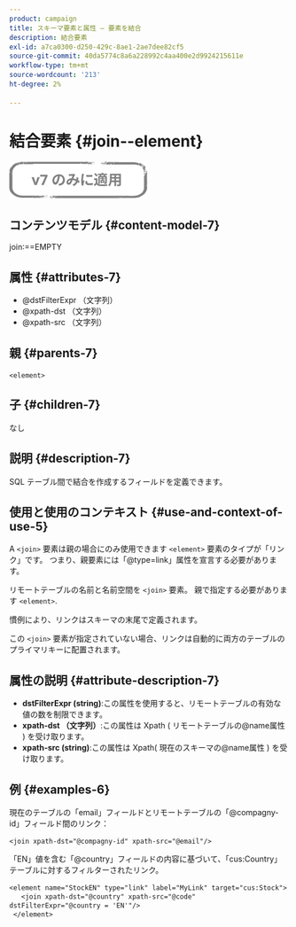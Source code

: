 ```yaml
---
product: campaign
title: スキーマ要素と属性 — 要素を結合
description: 結合要素
exl-id: a7ca0300-d250-429c-8ae1-2ae7dee82cf5
source-git-commit: 40da5774c8a6a228992c4aa400e2d9924215611e
workflow-type: tm+mt
source-wordcount: '213'
ht-degree: 2%

---
```


# 結合要素 {#join--element}

![](../../../assets/v7-only.svg)

## コンテンツモデル {#content-model-7}

join:==EMPTY

## 属性 {#attributes-7}

* @dstFilterExpr （文字列）
* @xpath-dst （文字列）
* @xpath-src （文字列）

## 親 {#parents-7}

`<element>`

## 子 {#children-7}

なし

## 説明 {#description-7}

SQL テーブル間で結合を作成するフィールドを定義できます。

## 使用と使用のコンテキスト {#use-and-context-of-use-5}

A `<join>`  要素は親の場合にのみ使用できます  `<element>`  要素のタイプが「リンク」です。 つまり、親要素には「@type=link」属性を宣言する必要があります。

リモートテーブルの名前と名前空間を `<join>`  要素。 親で指定する必要があります  `<element>`.

慣例により、リンクはスキーマの末尾で定義されます。

この `<join>` 要素が指定されていない場合、リンクは自動的に両方のテーブルのプライマリキーに配置されます。

## 属性の説明 {#attribute-description-7}

* **dstFilterExpr (string)**:この属性を使用すると、リモートテーブルの有効な値の数を制限できます。
* **xpath-dst （文字列）**:この属性は Xpath ( リモートテーブルの@name属性 ) を受け取ります。
* **xpath-src (string)**:この属性は Xpath( 現在のスキーマの@name属性 ) を受け取ります。

## 例 {#examples-6}

現在のテーブルの「email」フィールドとリモートテーブルの「@compagny-id」フィールド間のリンク：

```
<join xpath-dst="@compagny-id" xpath-src="@email"/>
```

「EN」値を含む「@country」フィールドの内容に基づいて、「cus:Country」テーブルに対するフィルターされたリンク。

```
<element name="StockEN" type="link" label="MyLink" target="cus:Stock">
   <join xpath-dst="@country" xpath-src="@code" dstFilterExpr="@country = 'EN'"/>
 </element>
```
